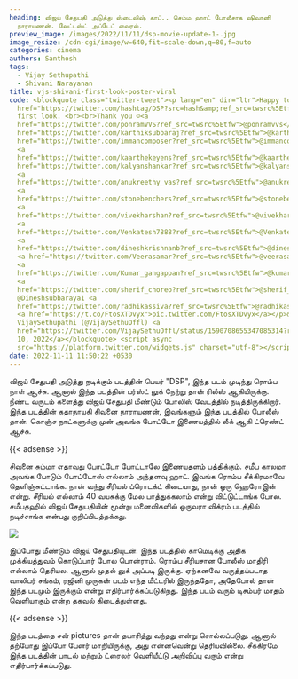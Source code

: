 ```yaml
---
heading: விஜய் சேதுபதி அடுத்து ஸ்டைலிஷ் காப்.. செம்ம ஹாட் போலீசாக ஷிவானி
  நாராயணன். லேட்டஸ்ட் அப்டேட் வைரல்.
preview_image: /images/2022/11/11/dsp-movie-update-1-.jpg
image_resize: /cdn-cgi/image/w=640,fit=scale-down,q=80,f=auto
categories: cinema
authors: Santhosh
tags:
  - Vijay Sethupathi
  - Shivani Narayanan
title: vjs-shivani-first-look-poster-viral
code: <blockquote class="twitter-tweet"><p lang="en" dir="ltr">Happy to share <a
  href="https://twitter.com/hashtag/DSP?src=hash&amp;ref_src=twsrc%5Etfw">#DSP</a>
  first look. <br><br>Thank you ☺️<a
  href="https://twitter.com/ponramVVS?ref_src=twsrc%5Etfw">@ponramvvs</a> <a
  href="https://twitter.com/karthiksubbaraj?ref_src=twsrc%5Etfw">@karthiksubbaraj</a><a
  href="https://twitter.com/immancomposer?ref_src=twsrc%5Etfw">@immancomposer</a>
  <a
  href="https://twitter.com/kaarthekeyens?ref_src=twsrc%5Etfw">@kaarthekeyens</a><a
  href="https://twitter.com/kalyanshankar?ref_src=twsrc%5Etfw">@kalyanshankar</a>
  <a
  href="https://twitter.com/anukreethy_vas?ref_src=twsrc%5Etfw">@anukreethy_vas</a>
  <a
  href="https://twitter.com/stonebenchers?ref_src=twsrc%5Etfw">@stonebenchers</a>
  <a
  href="https://twitter.com/vivekharshan?ref_src=twsrc%5Etfw">@vivekharshan</a>
  <a
  href="https://twitter.com/Venkatesh7888?ref_src=twsrc%5Etfw">@Venkatesh7888</a>
  <a
  href="https://twitter.com/dineshkrishnanb?ref_src=twsrc%5Etfw">@dineshkrishnanb</a>
  <a href="https://twitter.com/Veerasamar?ref_src=twsrc%5Etfw">@veerasamar</a>
  <a
  href="https://twitter.com/Kumar_gangappan?ref_src=twsrc%5Etfw">@kumar_gangappan</a>
  <a
  href="https://twitter.com/sherif_choreo?ref_src=twsrc%5Etfw">@sherif_choreo</a>
  @Dineshsubbaraya1 <a
  href="https://twitter.com/radhikassiva?ref_src=twsrc%5Etfw">@radhikassiva</a>
  <a href="https://t.co/FtosXTDvyx">pic.twitter.com/FtosXTDvyx</a></p>&mdash;
  VijaySethupathi (@VijaySethuOffl) <a
  href="https://twitter.com/VijaySethuOffl/status/1590708655347085314?ref_src=twsrc%5Etfw">November
  10, 2022</a></blockquote> <script async
  src="https://platform.twitter.com/widgets.js" charset="utf-8"></script>
date: 2022-11-11 11:50:22 +0530
---
```

விஜய் சேதுபதி அடுத்து நடிக்கும் படத்தின் பெயர் "DSP", இந்த படம் முடிந்து ரொம்ப நாள் ஆச்சு. ஆனால் இந்த படத்தின் பர்ஸ்ட் லுக் நேற்று தான் ரிலீஸ் ஆகியிருக்கு. நீண்ட வருடம் களைத்து விஜய் சேதுபதி மீண்டும் போலிஸ் வேடத்தில் நடித்திருக்கிறார். இந்த படத்தின் கதாநாயகி சிவனை நாராயணன், இவங்களும் இந்த படத்தில் போலீஸ் தான். கொஞ்ச நாட்களுக்கு முன் அவங்க போட்டோ இணையத்தில் லீக் ஆகி ட்ரெண்ட் ஆச்சு.

{{< adsense >}}

சிவனை சும்மா எதாவது போட்டோ போட்டாலே இணையதளம் பத்திக்கும். சமீப காலமா அவங்க போடும் போட்டோஸ் எல்லாம் அந்தளவு ஹாட். இவங்க ரொம்ப சீக்கிரமாவே தெளிஞ்சுட்டாங்க. நான் வந்து சீரியல் ப்ரொடக்ட் கிடையாது, நான் ஒரு ஹெரோஇன் என்று. சீரியல் எல்லாம் 40 வயசுக்கு மேல பாத்துக்கலாம் என்று விட்டுட்டாங்க போல. சமீபதஹில் விஜய் சேதுபதியின் மூன்று மனைவிகளில் ஒருவரா விக்ரம் படத்தில் நடிச்சாங்க என்பது குறிப்பிடத்தக்கது.

![](/images/2022/11/11/dsp-movie-update-2-.jpg)

இப்போது மீண்டும் விஜய் சேதுபதியுடன். இந்த படத்தில் காமெடிக்கு அதிக முக்கியத்துவம் கொடுப்பார் போல பொன்ராம். ரொம்ப சீரியசான போலீஸ் மாதிரி எல்லாம் தெரியல. ஆனால் முதல் லுக் அப்படி இருக்கு. ஏற்கனவே வருத்தப்படாத வாலிபர் சங்கம், ரஜினி முருகன் படம் எந்த மீட்டரில் இருந்ததோ, அதேபோல் தான் இந்த படமும் இருக்கும் என்று எதிர்பார்க்கப்படுகிறது. இந்த படம் வரும் டிசம்பர் மாதம் வெளியாகும் என்ற தகவல் கிடைத்துள்ளது.

{{< adsense >}}

இந்த படத்தை சன் pictures தான் தயாரித்து வந்தது என்று சொல்லப்படுது. ஆனால் தற்போது இப்போ பேனர் மாறியிருக்கு, அது என்னவென்று தெரியவில்லை. சீக்கிரமே இந்த படத்தின் பாடல் மற்றும் ட்ரைலர் வெளியீட்டு அறிவிப்பு வரும் என்று எதிர்பார்க்கப்படுது.